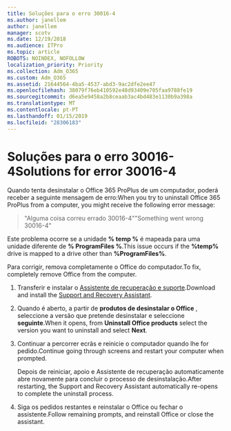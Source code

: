 ```yaml
---
title: Soluções para o erro 30016-4
ms.author: janellem
author: janellem
manager: scotv
ms.date: 12/19/2018
ms.audience: ITPro
ms.topic: article
ROBOTS: NOINDEX, NOFOLLOW
localization_priority: Priority
ms.collection: Adm_O365
ms.custom: Adm_O365
ms.assetid: 21644564-4ba5-4537-abd3-9ac2dfe2ee47
ms.openlocfilehash: 38079f76eb410592e48d93409e705faa9788fe19
ms.sourcegitcommit: d6ea5e9458a2b8ceaab3ac4bd483e1130b9a398a
ms.translationtype: MT
ms.contentlocale: pt-PT
ms.lasthandoff: 01/15/2019
ms.locfileid: "28306183"
---
```

# <a name="solutions-for-error-30016-4"></a><span data-ttu-id="97d8e-102">Soluções para o erro 30016-4</span><span class="sxs-lookup"><span data-stu-id="97d8e-102">Solutions for error 30016-4</span></span>

<span data-ttu-id="97d8e-103">Quando tenta desinstalar o Office 365 ProPlus de um computador, poderá receber a seguinte mensagem de erro:</span><span class="sxs-lookup"><span data-stu-id="97d8e-103">When you try to uninstall Office 365 ProPlus from a computer, you might receive the following error message:</span></span>
  
> <span data-ttu-id="97d8e-104">"Alguma coisa correu errado 30016-4"</span><span class="sxs-lookup"><span data-stu-id="97d8e-104">"Something went wrong 30016-4"</span></span>
    
<span data-ttu-id="97d8e-105">Este problema ocorre se a unidade **% temp %** é mapeada para uma unidade diferente de **% ProgramFiles %**.</span><span class="sxs-lookup"><span data-stu-id="97d8e-105">This issue occurs if the **%temp%** drive is mapped to a drive other than **%ProgramFiles%**.</span></span> 
  
<span data-ttu-id="97d8e-106">Para corrigir, remova completamente o Office do computador.</span><span class="sxs-lookup"><span data-stu-id="97d8e-106">To fix, completely remove Office from the computer.</span></span>
  
1. <span data-ttu-id="97d8e-107">Transferir e instalar o [Assistente de recuperação e suporte](https://aka.ms/SARA-OfficeUninstall-Alchemy).</span><span class="sxs-lookup"><span data-stu-id="97d8e-107">Download and install the [Support and Recovery Assistant](https://aka.ms/SARA-OfficeUninstall-Alchemy).</span></span>
    
2. <span data-ttu-id="97d8e-108">Quando é aberto, a partir de **produtos de desinstalar o Office** , seleccione a versão que pretende desinstalar e seleccione **seguinte**.</span><span class="sxs-lookup"><span data-stu-id="97d8e-108">When it opens, from **Uninstall Office products** select the version you want to uninstall and select **Next**.</span></span> 
    
3. <span data-ttu-id="97d8e-109">Continuar a percorrer ecrãs e reinicie o computador quando lhe for pedido.</span><span class="sxs-lookup"><span data-stu-id="97d8e-109">Continue going through screens and restart your computer when prompted.</span></span>
    
    <span data-ttu-id="97d8e-110">Depois de reiniciar, apoio e Assistente de recuperação automaticamente abre novamente para concluir o processo de desinstalação.</span><span class="sxs-lookup"><span data-stu-id="97d8e-110">After restarting, the Support and Recovery Assistant automatically re-opens to complete the uninstall process.</span></span>
    
4. <span data-ttu-id="97d8e-111">Siga os pedidos restantes e reinstalar o Office ou fechar o assistente.</span><span class="sxs-lookup"><span data-stu-id="97d8e-111">Follow remaining prompts, and reinstall Office or close the assistant.</span></span>
    

